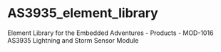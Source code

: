 # AS3935_element_library
Element Library for the Embedded Adventures - Products - MOD-1016 AS3935 Lightning and Storm Sensor Module
